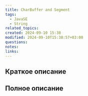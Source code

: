 ```yaml
---
title: CharBuffer and Segment
tags:
  - JavaSE
  - String
related_topics: 
created: 2024-09-10 15:38
modified: 2024-09-10T15:38:57+03:00
questions: 
notes: 
links: 
---
```

## Краткое описание


## Полное описание